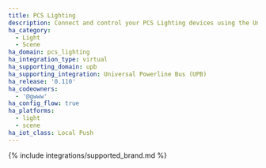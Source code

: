 ```yaml
---
title: PCS Lighting
description: Connect and control your PCS Lighting devices using the Universal Powerline Bus (UPB) integration
ha_category:
  - Light
  - Scene
ha_domain: pcs_lighting
ha_integration_type: virtual
ha_supporting_domain: upb
ha_supporting_integration: Universal Powerline Bus (UPB)
ha_release: '0.110'
ha_codeowners:
  - '@gwww'
ha_config_flow: true
ha_platforms:
  - light
  - scene
ha_iot_class: Local Push
---
```


{% include integrations/supported_brand.md %}
